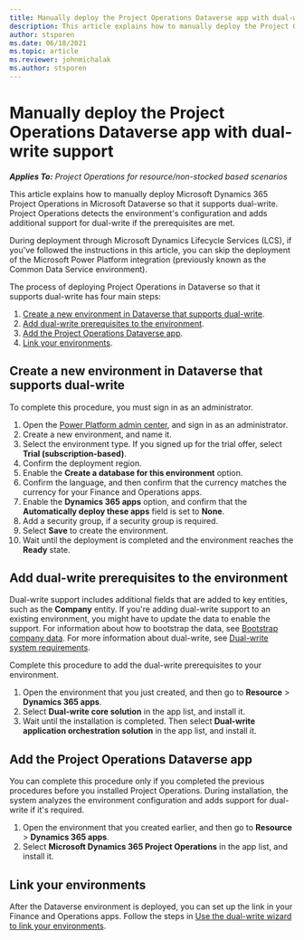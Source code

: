 ```yaml
---
title: Manually deploy the Project Operations Dataverse app with dual-write support
description: This article explains how to manually deploy the Project Operations Dataverse app so that it supports dual-write.
author: stsporen
ms.date: 06/18/2021
ms.topic: article
ms.reviewer: johnmichalak
ms.author: stsporen
---
```

# Manually deploy the Project Operations Dataverse app with dual-write support

_**Applies To:** Project Operations for resource/non-stocked based scenarios_

This article explains how to manually deploy Microsoft Dynamics 365 Project Operations in Microsoft Dataverse so that it supports dual-write. Project Operations detects the environment's configuration and adds additional support for dual-write if the prerequisites are met.

During deployment through Microsoft Dynamics Lifecycle Services (LCS), if you've followed the instructions in this article, you can skip the deployment of the Microsoft Power Platform integration (previously known as the Common Data Service environment).

The process of deploying Project Operations in Dataverse so that it supports dual-write has four main steps:

1. [Create a new environment in Dataverse that supports dual-write](#create).
2. [Add dual-write prerequisites to the environment](#prerequisites).
3. [Add the Project Operations Dataverse app](#dataverse).
4. [Link your environments](#link).

## <a name="create"></a>Create a new environment in Dataverse that supports dual-write

To complete this procedure, you must sign in as an administrator.

1. Open the [Power Platform admin center](https://admin.powerplatform.com), and sign in as an administrator.
2. Create a new environment, and name it.
3. Select the environment type. If you signed up for the trial offer, select **Trial (subscription-based)**.
4. Confirm the deployment region.
5. Enable the **Create a database for this environment** option. 
6. Confirm the language, and then confirm that the currency matches the currency for your Finance and Operations apps.
7. Enable the **Dynamics 365 apps** option, and confirm that the **Automatically deploy these apps** field is set to **None**.
8. Add a security group, if a security group is required.
9. Select **Save** to create the environment.
10. Wait until the deployment is completed and the environment reaches the **Ready** state.

## <a name="prerequisites"></a>Add dual-write prerequisites to the environment

Dual-write support includes additional fields that are added to key entities, such as the **Company** entity. If you're adding dual-write support to an existing environment, you might have to update the data to enable the support. For information about how to bootstrap the data, see [Bootstrap company data](/dynamics365/fin-ops-core/dev-itpro/data-entities/dual-write/bootstrap-company-data). For more information about dual-write, see [Dual-write system requirements](/dynamics365/fin-ops-core/dev-itpro/data-entities/dual-write/dual-write-system-req).

Complete this procedure to add the dual-write prerequisites to your environment.

1. Open the environment that you just created, and then go to **Resource** \> **Dynamics 365 apps**.
2. Select **Dual-write core solution** in the app list, and install it.
3. Wait until the installation is completed. Then select **Dual-write application orchestration solution** in the app list, and install it.

## <a name="dataverse"></a>Add the Project Operations Dataverse app

You can complete this procedure only if you completed the previous procedures before you installed Project Operations. During installation, the system analyzes the environment configuration and adds support for dual-write if it's required.

1. Open the environment that you created earlier, and then go to **Resource** \> **Dynamics 365 apps**.
2. Select **Microsoft Dynamics 365 Project Operations** in the app list, and install it.

## <a name="link"></a>Link your environments

After the Dataverse environment is deployed, you can set up the link in your Finance and Operations apps. Follow the steps in [Use the dual-write wizard to link your environments](/dynamics365/fin-ops-core/dev-itpro/data-entities/dual-write/link-your-environment).
